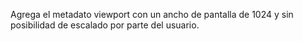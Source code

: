 Agrega el metadato viewport con un ancho de pantalla de 1024 y sin posibilidad de escalado por parte del usuario.
